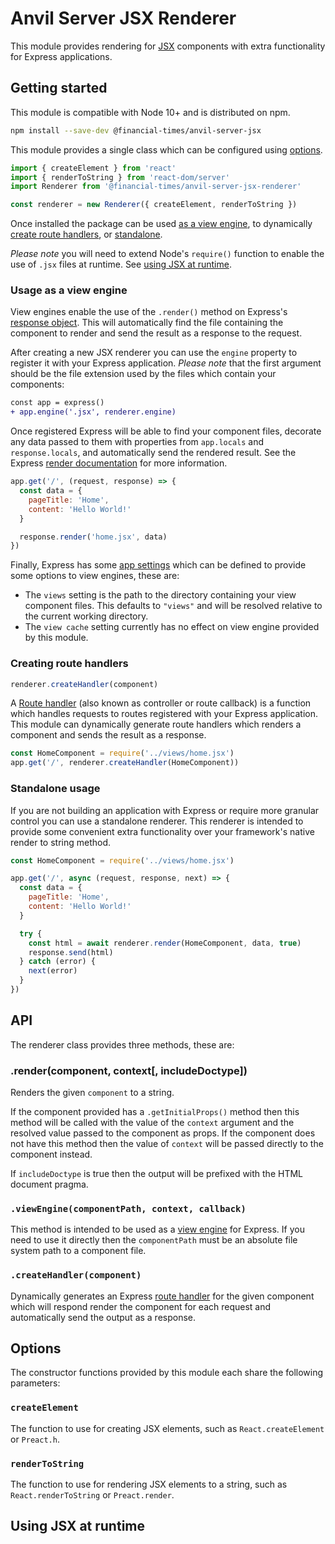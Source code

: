 # Anvil Server JSX Renderer

This module provides rendering for [JSX] components with extra functionality for Express applications.

[JSX]: https://jasonformat.com/wtf-is-jsx/
[view engine]: https://expressjs.com/en/guide/using-template-engines.html
[route handler]: https://expressjs.com/en/guide/routing.html#route-handlers


## Getting started

This module is compatible with Node 10+ and is distributed on npm.

```sh
npm install --save-dev @financial-times/anvil-server-jsx
```

This module provides a single class which can be configured using [options](#options).

```js
import { createElement } from 'react'
import { renderToString } from 'react-dom/server'
import Renderer from '@financial-times/anvil-server-jsx-renderer'

const renderer = new Renderer({ createElement, renderToString })
```

Once installed the package can be used [as a view engine](#usage-as-a-view-engine), to dynamically [create route handlers](#creating-route-handlers), or [standalone](#standalone-usage).

_Please note_ you will need to extend Node's `require()` function to enable the use of `.jsx` files at runtime. See [using JSX at runtime](#using-jsx-at-runtime).


### Usage as a view engine

View engines enable the use of the `.render()` method on Express's [response object]. This will automatically find the file containing the component to render and send the result as a response to the request.

After creating a new JSX renderer you can use the `engine` property to register it with your Express application. _Please note_ that the first argument should be the file extension used by the files which contain your components:

```diff
const app = express()
+ app.engine('.jsx', renderer.engine)
```

Once registered Express will be able to find your component files, decorate any data passed to them with properties from `app.locals` and `response.locals`, and automatically send the rendered result. See the Express [render documentation] for more information.

```js
app.get('/', (request, response) => {
  const data = {
    pageTitle: 'Home',
    content: 'Hello World!'
  }

  response.render('home.jsx', data)
})
```

Finally, Express has some [app settings] which can be defined to provide some options to view engines, these are:

- The `views` setting is the path to the directory containing your view component files. This defaults to `"views"` and will be resolved relative to the current working directory.
- The `view cache` setting currently has no effect on view engine provided by this module.

[response object]: https://expressjs.com/en/4x/api.html#res
[render documentation]: https://expressjs.com/en/4x/api.html#res.render
[app settings]: https://expressjs.com/en/api.html#app.settings.table


### Creating route handlers

```js
renderer.createHandler(component)
```

A [Route handler] (also known as controller or route callback) is a function which handles requests to routes registered with your Express application. This module can dynamically generate route handlers which renders a component and sends the result as a response.

```js
const HomeComponent = require('../views/home.jsx')
app.get('/', renderer.createHandler(HomeComponent))
```


### Standalone usage

If you are not building an application with Express or require more granular control you can use a standalone renderer. This renderer is intended to provide some convenient extra functionality over your framework's native render to string method.

```js
const HomeComponent = require('../views/home.jsx')

app.get('/', async (request, response, next) => {
  const data = {
    pageTitle: 'Home',
    content: 'Hello World!'
  }

  try {
    const html = await renderer.render(HomeComponent, data, true)
    response.send(html)
  } catch (error) {
    next(error)
  }
})
```


## API

The renderer class provides three methods, these are:

### .render(component, context[, includeDoctype])

Renders the given `component` to a string.

If the component provided has a `.getInitialProps()` method then this method will be called with the value of the `context` argument and the resolved value passed to the component as props. If the component does not have this method then the value of `context` will be passed directly to the component instead.

If `includeDoctype` is true then the output will be prefixed with the HTML document pragma.


### `.viewEngine(componentPath, context, callback)`

This method is intended to be used as a [view engine] for Express. If you need to use it directly then the `componentPath` must be an absolute file system path to a component file.

### `.createHandler(component)`

Dynamically generates an Express [route handler] for the given component which will respond render the component for each request and automatically send the output as a response.


## Options

The constructor functions provided by this module each share the following parameters:

### `createElement`

The function to use for creating JSX elements, such as `React.createElement` or `Preact.h`.

### `renderToString`

The function to use for rendering JSX elements to a string, such as `React.renderToString` or `Preact.render`.


## Using JSX at runtime
